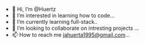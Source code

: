 - 👋 Hi, I’m @Huertz
- 👀 I’m interested in learning how to code...
- 🌱 I’m currently learning full-stack..
- 💞️ I’m looking to collaborate on intresting projects ...
- 📫 How to reach me jahuerta1995@gmail.com...

<!---
Huertz/Huertz is a ✨ special ✨ repository because its `README.md` (this file) appears on your GitHub profile.
You can click the Preview link to take a look at your changes.
--->
